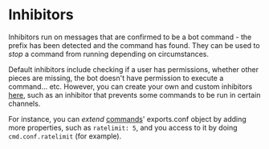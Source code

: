 # Inhibitors

Inhibitors run on messages that are confirmed to be a bot command - the prefix
has been detected and the command has found. They can be used to *stop* a command
from running depending on circumstances.

Default inhibitors include checking if a user has permissions, whether other pieces
are missing, the bot doesn't have permission to execute a command... etc. However,
you can create your own and custom inhibitors [here](creating-inhibitors.md), such
as an inhibitor that prevents some commands to be run in certain channels.

For instance, you can *extend* [commands](commands.md)' exports.conf object by
adding more properties, such as `ratelimit: 5`, and you access to it by doing
`cmd.conf.ratelimit` (for example).

